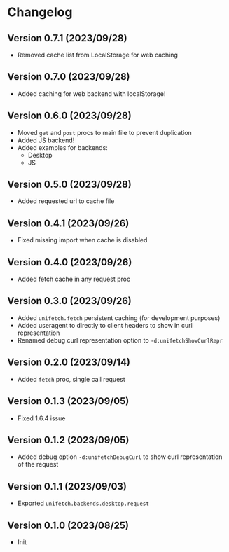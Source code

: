 # Changelog

## Version 0.7.1 (2023/09/28)

- Removed cache list from LocalStorage for web caching

## Version 0.7.0 (2023/09/28)

- Added caching for web backend with localStorage!

## Version 0.6.0 (2023/09/28)

- Moved `get` and `post` procs to main file to prevent duplication
- Added JS backend!
- Added examples for backends:
  - Desktop
  - JS

## Version 0.5.0 (2023/09/28)

- Added requested url to cache file

## Version 0.4.1 (2023/09/26)

- Fixed missing import when cache is disabled

## Version 0.4.0 (2023/09/26)

- Added fetch cache in any request proc

## Version 0.3.0 (2023/09/26)

- Added `unifetch.fetch` persistent caching (for development purposes)
- Added useragent to directly to client headers to show in curl representation
- Renamed debug curl representation option to `-d:unifetchShowCurlRepr`

## Version 0.2.0 (2023/09/14)

- Added `fetch` proc, single call request

## Version 0.1.3 (2023/09/05)

- Fixed 1.6.4 issue

## Version 0.1.2 (2023/09/05)

- Added debug option `-d:unifetchDebugCurl` to show curl representation of the request

## Version 0.1.1 (2023/09/03)

- Exported `unifetch.backends.desktop.request`

## Version 0.1.0 (2023/08/25)

- Init
